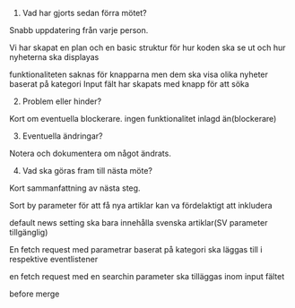 1. Vad har gjorts sedan förra mötet?

Snabb uppdatering från varje person.

Vi har skapat en plan och en basic struktur för hur koden ska se ut och hur nyheterna ska displayas

funktionaliteten saknas för knapparna men dem ska visa olika nyheter baserat på kategori
Input fält har skapats med knapp för att söka 

2. Problem eller hinder?

Kort om eventuella blockerare.
ingen funktionalitet inlagd än(blockerare)

3. Eventuella ändringar?

Notera och dokumentera om något ändrats.

4. Vad ska göras fram till nästa möte?



Kort sammanfattning av nästa steg.

Sort by parameter för att få nya artiklar kan va fördelaktigt att inkludera 

default news setting ska bara innehålla svenska artiklar(SV parameter tillgänglig)

En fetch request med parametrar baserat på kategori ska läggas till i respektive eventlistener

en fetch request med en searchin parameter ska tilläggas inom input fältet

before merge
